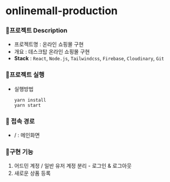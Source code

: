# onlinemall-production

### 📌프로젝트 Description
- 프로젝트명 : 온라인 쇼핑몰 구현
- 개요 : 데스크탑 온라인 쇼핑몰 구현
- **Stack** : `React`, `Node.js`, `Tailwindcss`, `Firebase`, `Cloudinary`, `Git`
   
### 📌프로젝트 실행
- 실행방법
    ```
    yarn install
    yarn start
    ```
   
### 📌 접속 경로
- / : 메인화면
   
### 📌구현 기능
1. 어드민 계정 / 일반 유저 계정 분리 - 로그인 & 로그아웃
2. 새로운 상품 등록